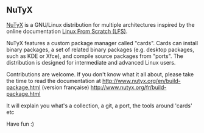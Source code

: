 ## NuTyX

[NuTyX](http://www.nutyx.org) is a GNU/Linux distribution for multiple 
architectures inspired by the online documentation
[Linux From Scratch (LFS)](http://www.linuxfromscratch.org).

NuTyX features a custom package manager called "cards". Cards can install binary
packages, a set of related binary packages (e.g. desktop packages, such as KDE 
or Xfce), and compile source packages from "ports". The distribution is designed
for intermediate and advanced Linux users.

Contributions are welcome. If you don't know what it all about, please take the 
time to read the documentation at http://www.nutyx.org/en/build-package.html
(version française) http://www.nutyx.org/fr/build-package.html

It will explain you what's a collection, a git, a port, the tools around 'cards'
etc

Have fun :)
